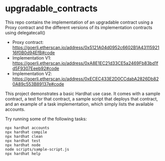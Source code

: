 # upgradable_contracts
This repo contains the implementation of an upgradable contract using a Proxy contract and the different versions of its implementation contracts using delegatecall()

- Proxy contract: https://goerli.etherscan.io/address/0x5121A04d0952c6602B1A4311592116f0B0d94EfB#code
- Implementation V1: https://goerli.etherscan.io/address/0xA8E1EC21d33CE5a2469Fb83bd1fd5F9307Eeeb92#code
- Implementation V2: https://goerli.etherscan.io/address/0xECEC433E2D0CCdabA2826Db820A89c553B89137e#code


This project demonstrates a basic Hardhat use case. It comes with a sample contract, a test for that contract, a sample script that deploys that contract, and an example of a task implementation, which simply lists the available accounts.

Try running some of the following tasks:

```shell
npx hardhat accounts
npx hardhat compile
npx hardhat clean
npx hardhat test
npx hardhat node
node scripts/sample-script.js
npx hardhat help
```
